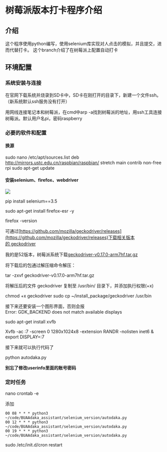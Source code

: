# 树莓派版本打卡程序介绍

## 介绍

这个程序使用python编写，使用selenium库实现对人点击的模拟，并且提交，进而代替打卡。
这个branch介绍了在树莓派上配置自动打卡

## 环境配置

### 系统安装与连接

在官网下载系统并烧录到SD卡中，SD卡在刚打开的目录下，新建一个文件ssh。（新系统默认ssh服务没有打开）

用网线连接笔记本和树莓派，在cmd中arp -a找到树莓派的地址，用ssh工具连接树莓派。默认用户名pi，密码raspberry

### 必要的软件和配置

#### 换源

sudo nano /etc/apt/sources.list
deb http://mirrors.ustc.edu.cn/raspbian/raspbian/ stretch main contrib non-free rpi
sudo apt-get update

#### 安装selenium、firefox、webdriver

![](https://img-blog.csdnimg.cn/20190423012831542.png?x-oss-process=image/watermark,type_ZmFuZ3poZW5naGVpdGk,shadow_10,text_aHR0cHM6Ly9ibG9nLmNzZG4ubmV0L3FpYW5fbGVsZQ==,size_16,color_FFFFFF,t_70)

pip install selenium==3.5

sudo apt-get install firefox-esr -y

firefox -version

可通过[https://github.com/mozilla/geckodriver/releases](https://github.com/mozilla/geckodriver/releases)下载相关版本的 geckodriver

我的是52版本，树莓派系统下载[geckodriver-v0.17.0-arm7hf.tar.gz](https://github.com/mozilla/geckodriver/releases/download/v0.17.0/geckodriver-v0.17.0-arm7hf.tar.gz)

将下载后的包通过解压缩命令解压：

tar -zxvf geckodriver-v0.17.0-arm7hf.tar.gz 

将解压后的文件 geckodriver 复制至 /usr/bin/ 目录下，并添加执行权限(+x)

chmod +x geckodriver
sudo cp ~/install_package/geckodriver /usr/bin

接下来还要安装一个图形界面，否则会报Error: GDK_BACKEND does not match available displays

sudo apt-get install xvfb

Xvfb -ac :7  -screen  0  1280x1024x8 -extension RANDR -nolisten inet6 &
export DISPLAY=:7

接下来就可以执行代码了

python autodaka.py

**别忘了修改userinfo里面的账号密码**

### 定时任务

nano crontab -e

添加

```
00 08 * * * python3 ~/code/BUAAdaka_assistant/selenium_version/autodaka.py
00 12 * * * python3 ~/code/BUAAdaka_assistant/selenium_version/autodaka.py
00 19 * * * python3 ~/code/BUAAdaka_assistant/selenium_version/autodaka.py
```

sudo /etc/init.d/cron restart
